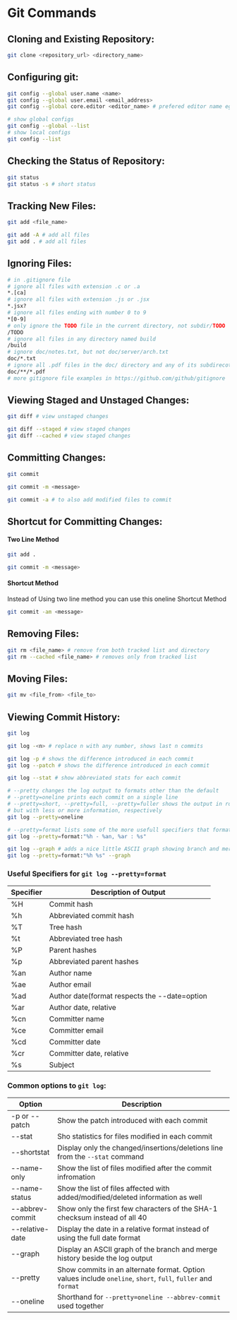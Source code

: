 # Git Commands

## Cloning and Existing Repository:

```bash
git clone <repository_url> <directory_name>
```

## Configuring git:

```bash
git config --global user.name <name>
git config --global user.email <email_address>
git config --global core.editor <editor_name> # prefered editor name eg. vim, nano

# show global configs
git config --global --list
# show local configs
git config --list
```

## Checking the Status of Repository:

```bash
git status
git status -s # short status
```

## Tracking New Files:

```bash
git add <file_name>

git add -A # add all files
git add . # add all files
```

## Ignoring Files:

```bash
# in .gitignore file
# ignore all files with extension .c or .a
*.[ca]
# ignore all files with extension .js or .jsx
*.jsx?
# ignore all files ending with number 0 to 9
*[0-9]
# only ignore the TODO file in the current directory, not subdir/TODO
/TODO
# ignore all files in any directory named build
/build
# ignore doc/notes.txt, but not doc/server/arch.txt
doc/*.txt
# ignore all .pdf files in the doc/ directory and any of its subdirecotries
doc/**/*.pdf
# more gitignore file examples in https://github.com/github/gitignore
```

## Viewing Staged and Unstaged Changes:

```bash
git diff # view unstaged changes

git diff --staged # view staged changes
git diff --cached # view staged changes
```

## Committing Changes:

```bash
git commit

git commit -m <message>

git commit -a # to also add modified files to commit
```

## Shortcut for Committing Changes:

#### Two Line Method

```bash
git add .

git commit -m <message>
```
#### Shortcut Method
Instead of Using two line method you can use this oneline Shortcut Method
```bash
git commit -am <message>
```

## Removing Files:

```bash
git rm <file_name> # remove from both tracked list and directory
git rm --cached <file_name> # removes only from tracked list
```

## Moving Files:

```bash
git mv <file_from> <file_to>
```

## Viewing Commit History:

```bash
git log

git log -<n> # replace n with any number, shows last n commits

git log -p # shows the difference introduced in each commit
git log --patch # shows the difference introduced in each commit

git log --stat # show abbreviated stats for each commit

# --pretty changes the log output to formats other than the default
# --pretty=oneline prints each commit on a single line
# --pretty=short, --pretty=full, --pretty=fuller shows the output in roughly the same format
# but with less or more information, respectively
git log --pretty=oneline

# --pretty=format lists some of the more usefull specifiers that format takes.
git log --pretty=format:"%h - %an, %ar : %s"

git log --graph # adds a nice little ASCII graph showing branch and merge history
git log --pretty=format:"%h %s" --graph
```

### Useful Specifiers for `git log --pretty=format`

| Specifier | Description of Output                         |
| --------- | --------------------------------------------- |
| %H        | Commit hash                                   |
| %h        | Abbreviated commit hash                       |
| %T        | Tree hash                                     |
| %t        | Abbreviated tree hash                         |
| %P        | Parent hashes                                 |
| %p        | Abbreviated parent hashes                     |
| %an       | Author name                                   |
| %ae       | Author email                                  |
| %ad       | Author date(format respects the --date=option |
| %ar       | Author date, relative                         |
| %cn       | Committer name                                |
| %ce       | Committer email                               |
| %cd       | Committer date                                |
| %cr       | Committer date, relative                      |
| %s        | Subject                                       |

### Common options to `git log`:

| Option          | Description                                                                                                  |
| --------------- | ------------------------------------------------------------------------------------------------------------ |
| -p or --patch   | Show the patch introduced with each commit                                                                   |
| --stat          | Sho statistics for files modified in each commit                                                             |
| --shortstat     | Display only the changed/insertions/deletions line from the `--stat` command                                 |
| --name-only     | Show the list of files modified after the commit infromation                                                 |
| --name-status   | Show the list of files affected with added/modified/deleted information as well                              |
| --abbrev-commit | Show only the first few characters of the SHA-1 checksum instead of all 40                                   |
| --relative-date | Display the date in a relative format instead of using the full date format                                  |
| --graph         | Display an ASCII graph of the branch and merge history beside the log output                                 |
| --pretty        | Show commits in an alternate format. Option values include `oneline`, `short`, `full`, `fuller` and `format` |
| --oneline       | Shorthand for `--pretty=oneline --abbrev-commit` used together                                               |

